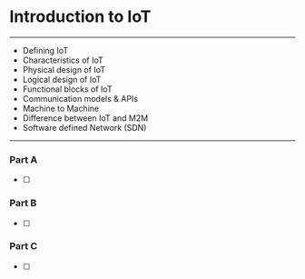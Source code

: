 # Introduction to IoT
---
- Defining IoT
- Characteristics of IoT
- Physical design of IoT
- Logical design of IoT
- Functional blocks of IoT
- Communication models & APIs
- Machine to Machine
- Difference between IoT and M2M
- Software defined Network (SDN)
---
### Part A
- [ ] 

### Part B
- [ ] 

### Part C
- [ ] 
